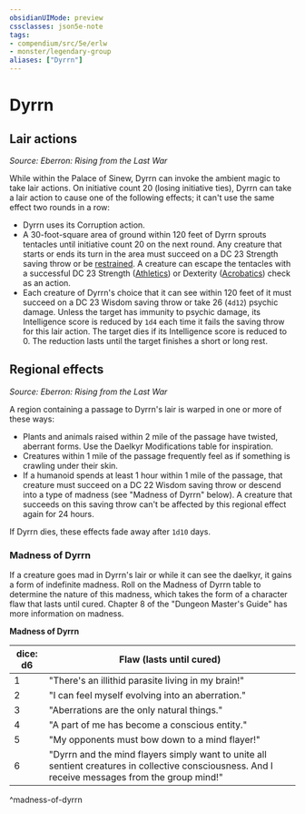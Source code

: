 ```yaml
---
obsidianUIMode: preview
cssclasses: json5e-note
tags:
- compendium/src/5e/erlw
- monster/legendary-group
aliases: ["Dyrrn"]
---
```

# Dyrrn

## Lair actions
_Source: Eberron: Rising from the Last War_

While within the Palace of Sinew, Dyrrn can invoke the ambient magic to take lair actions. On initiative count 20 (losing initiative ties), Dyrrn can take a lair action to cause one of the following effects; it can't use the same effect two rounds in a row:

- Dyrrn uses its Corruption action.  
- A 30-foot-square area of ground within 120 feet of Dyrrn sprouts tentacles until initiative count 20 on the next round. Any creature that starts or ends its turn in the area must succeed on a DC 23 Strength saving throw or be [restrained](rules/conditions.md#restrained). A creature can escape the tentacles with a successful DC 23 Strength ([Athletics](rules/skills.md#Athletics)) or Dexterity ([Acrobatics](rules/skills.md#Acrobatics)) check as an action.  
- Each creature of Dyrrn's choice that it can see within 120 feet of it must succeed on a DC 23 Wisdom saving throw or take 26 (`4d12`) psychic damage. Unless the target has immunity to psychic damage, its Intelligence score is reduced by `1d4` each time it fails the saving throw for this lair action. The target dies if its Intelligence score is reduced to 0. The reduction lasts until the target finishes a short or long rest.  

## Regional effects
_Source: Eberron: Rising from the Last War_

A region containing a passage to Dyrrn's lair is warped in one or more of these ways:

- Plants and animals raised within 2 mile of the passage have twisted, aberrant forms. Use the Daelkyr Modifications table for inspiration.  
- Creatures within 1 mile of the passage frequently feel as if something is crawling under their skin.  
- If a humanoid spends at least 1 hour within 1 mile of the passage, that creature must succeed on a DC 22 Wisdom saving throw or descend into a type of madness (see "Madness of Dyrrn" below). A creature that succeeds on this saving throw can't be affected by this regional effect again for 24 hours.  

If Dyrrn dies, these effects fade away after `1d10` days.

### Madness of Dyrrn

If a creature goes mad in Dyrrn's lair or while it can see the daelkyr, it gains a form of indefinite madness. Roll on the Madness of Dyrrn table to determine the nature of this madness, which takes the form of a character flaw that lasts until cured. Chapter 8 of the "Dungeon Master's Guide" has more information on madness.

**Madness of Dyrrn**

| dice: d6 | Flaw (lasts until cured) |
|----------|--------------------------|
| 1 | "There's an illithid parasite living in my brain!" |
| 2 | "I can feel myself evolving into an aberration." |
| 3 | "Aberrations are the only natural things." |
| 4 | "A part of me has become a conscious entity." |
| 5 | "My opponents must bow down to a mind flayer!" |
| 6 | "Dyrrn and the mind flayers simply want to unite all sentient creatures in collective consciousness. And I receive messages from the group mind!" |
^madness-of-dyrrn